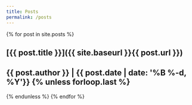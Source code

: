 ```yaml
---
title: Posts
permalink: /posts
---
```


{% for post in site.posts %}
## [{{ post.title }}]({{ site.baseurl }}{{ post.url }})
**{{ post.author }}** | {{ post.date | date: '%B %-d, %Y'}}
{% unless forloop.last %}
---
{% endunless %}
{% endfor %}
